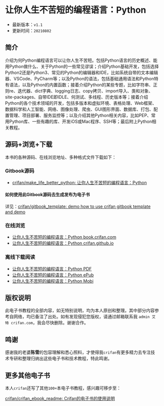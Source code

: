 # 让你人生不苦短的编程语言：Python

* 最新版本：`v1.1`
* 更新时间：`20210802`

## 简介

介绍为何Python编程语言可以让你人生不苦短。包括Python语言的历史概述、能用Python做什么、关于Python的一些常见谬误；介绍Python基础开发，包括选择Python2还是Python3、常见的Python的编辑器和IDE，比如系统自带的文本编辑器、VSCode、PyCharm等；以及Python的语法，包括基础通用语法和Python特有语法，以及Python的内置函数；接着介绍Python的某些专题，比如字符串、正则re、迭代器、dict字典、logging日志、copy拷贝、import导入、类和对象、site-packages、自带IDE即IDLE、何测试、多线程、历史版本等；接着介绍Python的各个技术领域的开发，包括多版本和虚拟环境、表格处理、Web框架、数据科学和人工智能、网络、图像处理、爬虫、GUI图形界面、数据库、打包、配置管理、项目部署、服务监控等；以及介绍其他Python相关内容，比如PEP、常用Python库、一些有趣的库、开发iOS或Mac程序、SSH等；最后附上Python相关教程。

## 源码+浏览+下载

本书的各种源码、在线浏览地址、多种格式文件下载如下：

### Gitbook源码

* [crifan/make_life_better_python: 让你人生不苦短的编程语言：Python](https://github.com/crifan/make_life_better_python)

#### 如何使用此Gitbook源码去生成发布为电子书

详见：[crifan/gitbook_template: demo how to use crifan gitbook template and demo](https://github.com/crifan/gitbook_template)

### 在线浏览

* [让你人生不苦短的编程语言：Python book.crifan.com](https://book.crifan.com/books/make_life_better_python/website)
* [让你人生不苦短的编程语言：Python crifan.github.io](https://crifan.github.io/make_life_better_python/website)

### 离线下载阅读

* [让你人生不苦短的编程语言：Python PDF](https://book.crifan.com/books/make_life_better_python/pdf/make_life_better_python.pdf)
* [让你人生不苦短的编程语言：Python ePub](https://book.crifan.com/books/make_life_better_python/epub/make_life_better_python.epub)
* [让你人生不苦短的编程语言：Python Mobi](https://book.crifan.com/books/make_life_better_python/mobi/make_life_better_python.mobi)

## 版权说明

此电子书教程的全部内容，如无特别说明，均为本人原创和整理。其中部分内容参考自网络，均已备注了出处。如有发现侵犯您版权，请通过邮箱联系我 `admin 艾特 crifan.com`，我会尽快删除。谢谢合作。

## 鸣谢

感谢我的老婆**陈雪**的包容理解和悉心照料，才使得我`crifan`有更多精力去专注技术专研和整理归纳出这些电子书和技术教程，特此鸣谢。

## 更多其他电子书

本人`crifan`还写了其他`100+`本电子书教程，感兴趣可移步至：

[crifan/crifan_ebook_readme: Crifan的电子书的使用说明](https://github.com/crifan/crifan_ebook_readme)
